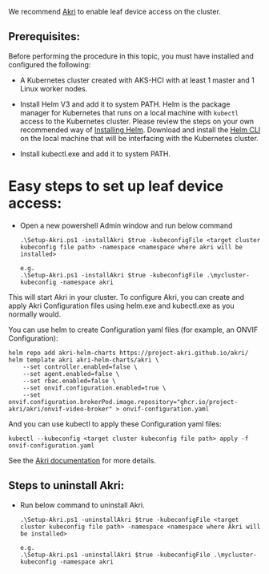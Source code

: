 We recommend [Akri](https://docs.akri.sh/) to enable leaf device access on the cluster.

## Prerequisites:
Before performing the procedure in this topic, you must have installed and configured the following:

* A Kubernetes cluster created with AKS-HCI with at least 1 master and 1 Linux worker nodes.
* Install Helm V3 and add it to system PATH. 
  Helm is the package manager for Kubernetes that runs on a local machine with `kubectl` access to the Kubernetes cluster. Please review the steps on your own recommended way of [Installing Helm](https://helm.sh/docs/using_helm/#installing-helm).
  Download and install the [Helm CLI](https://github.com/helm/helm/releases/tag/v3.3.0) on the local machine that will be interfacing with the Kubernetes cluster. 

* Install kubectl.exe and add it to system PATH.

# Easy steps to set up leaf device access:
* Open a new powershell Admin window and run below command
  ```
  .\Setup-Akri.ps1 -installAkri $true -kubeconfigFile <target cluster kubeconfig file path> -namespace <namespace where akri will be installed>

  e.g. 
  .\Setup-Akri.ps1 -installAkri $true -kubeconfigFile .\mycluster-kubeconfig -namespace akri
  ```
This will start Akri in your cluster.  To configure Akri, you can create and apply Akri Configuration files using helm.exe and kubectl.exe as you normally would.

You can use helm to create Configuration yaml files (for example, an ONVIF Configuration):

```
helm repo add akri-helm-charts https://project-akri.github.io/akri/
helm template akri akri-helm-charts/akri \
    --set controller.enabled=false \
    --set agent.enabled=false \
    --set rbac.enabled=false \
    --set onvif.configuration.enabled=true \
    --set onvif.configuration.brokerPod.image.repository="ghcr.io/project-akri/akri/onvif-video-broker" > onvif-configuration.yaml
```

And you can use kubectl to apply these Configuration yaml files:

```
kubectl --kubeconfig <target cluster kubeconfig file path> apply -f onvif-configuration.yaml
```

See the [Akri documentation](https://docs.akri.sh/) for more details.

## Steps to uninstall Akri:

* Run below command to uninstall Akri.
  ```
  .\Setup-Akri.ps1 -uninstallAkri $true -kubeconfigFile <target cluster kubeconfig file path> -namespace <namespace where Akri will be installed>

  e.g. 
  .\Setup-Akri.ps1 -uninstallAkri $true -kubeconfigFile .\mycluster-kubeconfig -namespace akri
  ```



